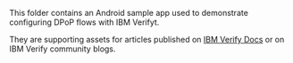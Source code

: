 This folder contains an Android sample app used to demonstrate configuring DPoP flows with IBM Verifyt.

They are supporting assets for articles published on [IBM Verify Docs](https://docs.verify.ibm.com/verify) or on IBM Verify community blogs.
